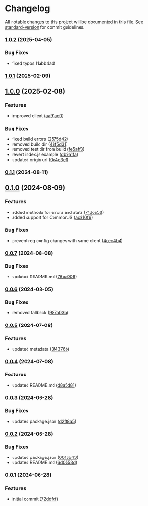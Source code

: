 # Changelog

All notable changes to this project will be documented in this file. See [standard-version](https://github.com/conventional-changelog/standard-version) for commit guidelines.

### [1.0.2](https://github.com/cedrickah/resilient-client/compare/v1.0.1...v1.0.2) (2025-04-05)


### Bug Fixes

* fixed typos ([1abb4ad](https://github.com/cedrickah/resilient-client/commit/1abb4adeab5190c3ec1f2675aff21012d9173bb4))

### [1.0.1](https://github.com/cedrickah/resilient-client/compare/v1.0.0...v1.0.1) (2025-02-09)

## [1.0.0](https://github.com/cedrickah/resilient-client/compare/v0.1.1...v1.0.0) (2025-02-08)


### Features

* improved client ([aa91ac0](https://github.com/cedrickah/resilient-client/commit/aa91ac0eb40d530300729bee9523fe3c706da8ba))


### Bug Fixes

* fixed build errors ([2575d42](https://github.com/cedrickah/resilient-client/commit/2575d42e51f23cca7848ee5c75730b1658dde826))
* removed build dir ([48f5d31](https://github.com/cedrickah/resilient-client/commit/48f5d31ba336c16e0d38f786646e03fcc338fc5c))
* removed test dir from build ([fe5aff8](https://github.com/cedrickah/resilient-client/commit/fe5aff86b7d6a11b27f19d970ef1f64e073d7186))
* revert index.js example ([db9a1fa](https://github.com/cedrickah/resilient-client/commit/db9a1fa0d200882acd302e0308095f898a9a06c0))
* updated origin url ([0c4e3e1](https://github.com/cedrickah/resilient-client/commit/0c4e3e14567bfd430174e692e5597569a0490dc5))

### [0.1.1](https://github.com/cedrick-ah/resilient-client/compare/v0.1.0...v0.1.1) (2024-08-11)

## [0.1.0](https://github.com/cedrick-ah/resilient-client/compare/v0.0.7...v0.1.0) (2024-08-09)


### Features

* added methods for errors and stats ([71dde58](https://github.com/cedrick-ah/resilient-client/commit/71dde58fda5fbebf97e2fe9919269a085a776fb5))
* added support for CommonJS ([ac810f6](https://github.com/cedrick-ah/resilient-client/commit/ac810f6155b1b840b466b415d0a2f4a03349ab96))


### Bug Fixes

* prevent req config changes with same client ([4cec4b4](https://github.com/cedrick-ah/resilient-client/commit/4cec4b4525f4acfadb6a443d88c75ef1718a5f16))

### [0.0.7](https://github.com/cedrick-ah/resilient-client/compare/v0.0.6...v0.0.7) (2024-08-08)


### Bug Fixes

* updated README.md ([76ea908](https://github.com/cedrick-ah/resilient-client/commit/76ea908eea5ac7121bb57ab03bc40c35be4c9dff))

### [0.0.6](https://github.com/cedrick-ah/resilient-client/compare/v0.0.5...v0.0.6) (2024-08-05)


### Bug Fixes

* removed fallback ([987a03b](https://github.com/cedrick-ah/resilient-client/commit/987a03be252a1f98326f0acbedca0b09450e3302))

### [0.0.5](https://github.com/cedrick-ah/resilient-client/compare/v0.0.4...v0.0.5) (2024-07-08)


### Features

* updated metadata ([3f4376b](https://github.com/cedrick-ah/resilient-client/commit/3f4376b1d531383ba51ecf6ba8fc94ef0d2d9c31))

### [0.0.4](https://github.com/cedrick-ah/resilient-client/compare/v0.0.3...v0.0.4) (2024-07-08)


### Features

* updated README.md ([d8a5d81](https://github.com/cedrick-ah/resilient-client/commit/d8a5d819faa83437b7e0e8b88d562513a6efec06))

### [0.0.3](https://github.com/cedrick-ah/resilient-client/compare/v0.0.2...v0.0.3) (2024-06-28)


### Bug Fixes

* updated package.json ([d2ff8a5](https://github.com/cedrick-ah/resilient-client/commit/d2ff8a5137ac01cae2c17c6d54c5e9ee27a78069))

### [0.0.2](https://github.com/cedrick-ah/ts-node-pckg-starter/compare/v0.0.1...v0.0.2) (2024-06-28)


### Bug Fixes

* updated package.json ([0013b43](https://github.com/cedrick-ah/ts-node-pckg-starter/commit/0013b4303fb5a56a2496541886abf5d0a52109ed))
* updated README.md ([6d0553d](https://github.com/cedrick-ah/ts-node-pckg-starter/commit/6d0553dc89c47c9f9432d4f75627044a88904144))

### 0.0.1 (2024-06-28)


### Features

* initial commit ([72ddfcf](https://github.com/KryptaPay/ts-node-pckg-starter/commit/72ddfcf134f98d02dc9c77ba45d105dab3a7a45f))
